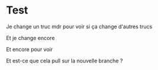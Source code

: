 # Test

Je change un truc mdr pour voir si ça change d'autres trucs

Et je change encore

Et encore pour voir

Et est-ce que cela pull sur la nouvelle branche ?
